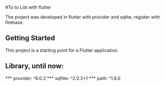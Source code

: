 #To to List with flutter

The project was developed in flutter with provider and sqlite, register with firebase.

## Getting Started

This project is a starting point for a Flutter application.
## Library, until now:
*** provider: ^6.0.2
*** sqflite: ^2.0.2+1
*** path: ^1.8.0
